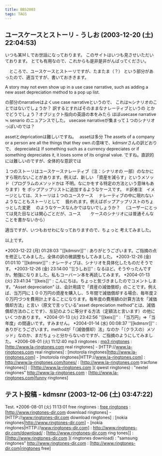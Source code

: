 ```yaml
---
title: BBS2003
tags: TAGS
---
```


## ユースケースとストーリ - うしお (2003-12-20 (土) 22:04:53)
いつも某ＭＬでお世話になっております。
このサイトはいつも見させいただいております。
とても有用なので、これからも是非是非がんばってください。

　ところで、ユースケースとストーリですが、たまたま（？）
という部分があったので、適当ですが、書いておききます。

A story may not even show up in a use case narrative, such as adding a new asset depreciation method to a pop up list.

の部分のnarrativeはよくuse case narrativeというので、
これは≒シナリオのことではないでしょうか？
訳するとすればそのままなナレーティブというの
とかでどうでしょう？オブジェクト指向の英語の本をみたら
ほぼusecase narrative ≒ senario のニュアンスでした。
usecase narrativeが集まって１つのシナリオっぽいのでは？

assetとdepricationは難しいですね。　
assetは多分
The assets of a company or a person are all the things that
they own.の意味で、kdmsnrさんの訳どおりで、
depreciateは
If something such as a currency depreciates or if something
depreciates it, it loses some of its original value.
ですね。直訳的には難しいのですが、全体的な意訳では

１つのストーリはユースケースナレーティブ（注：シナリオの
一部）のなかにすら現れないことがあります。例えば、新しい
「資産を減らす」というメソッド（プログラムのメソッドかは
不明。なにかをする特定の方法という意味もあります）を
ポップアップリストに追加するようなケースです。
＃訳者注　イメージとしては、ストーリは１つのユースケース
　ナレーティブの中に現れないようなこともストーリとして
　扱われます。例えばポップアップリストのちょっとした変更
　のようなケースなんかではないでしょうか？
　（ユーザーにとっては見た目などは関心ごとだが、ユース
　　ケースのシナリオには普通そんなことを書かないから）

適当ですが、いつもおせわになっておりますので、ちょっと
考えてみました。

以上です。

*2003-12-22 (月) 01:28:03 ''[[kdmsnr]]'' : ありがとうございます。ご指摘の点を修正してみました。全体の訳の微調整もしてみました。
*2003-12-26 (金) 01:01:10 ''[[kdmsnr]]'' : ナレーティブは、シナリオを具体化したものだそうです。
*2003-12-26 (金) 23:14:00 ''[[うしお]]'' : なるほど。そうやったんですか。勉強になりました。私もコーバーン本を再読してみます。
*2004-01-13 (火) 23:41:34 ''[[keis]]'' : こんにちは。ちょっと気づきましたのでコメントします。"Asset depreciation" は、会計用語で「資産の減価償却」のことです。例えば、当万円に１００万円の資産を購入し、５年間で減価償却する場合、毎年度２０万円づつを費用計上することになります。毎年度の費用額の計算方法を「減価償却方法」と言い（原文で言っている"asset depreciation method"とは、減価償却方法のことです）、左記のように等分する方法（定額法と言います）の他にいくつかあります。 
*2004-01-13 (火) 23:42:56 ''[[keis]]'' : 「当万円」⇒「当年度」の間違いです。すみません。
*2004-01-14 (水) 00:08:37 ''[[kdmsnr]]'' : ありがとうございます。methodが「（減価償却）法」なのか「（クラスの）メソッド」なのか、まだちょっと分からないのですが、ご指摘のようにしてみました。
*2006-08-01 (火) 11:12:40 mp3 ringtones : <a href='http://www.la-ringtones.com'>mp3 ringtones</a> : [http://www.la-ringtones.com real ringtones] - [HTTP://www.la-ringtones.com real ringtones] : [motorola ringtones|http://www.la-ringtones.com] - [motorola ringtones|HTTP://www.la-ringtones.com] : http://www.la-ringtones.com/tones/ : [http://www.la-ringtones.com tracfone ringtones]] : [[http://www.la-ringtones.com ]( qwest ringtones) : "nextel ringtones" http://www.la-ringtones.com : [http://www.la-ringtones.com|funny ringtones]

## テスト投稿 - kdmsnr (2003-12-06 (土) 03:47:22)
Test.
*2006-08-01 (火) 11:13:01 free ringtones : <a href='http://www.ringtones-dir.com'>free ringtones</a> : [http://www.ringtones-dir.com download ringtones] - [HTTP://www.ringtones-dir.com download ringtones] : [nokia ringtones|http://www.ringtones-dir.com] - [nokia ringtones|HTTP://www.ringtones-dir.com] : http://www.ringtones-dir.com/download/ : [http://www.ringtones-dir.com ring tones]] : [[http://www.ringtones-dir.com ]( ringtones download) : "samsung ringtones" http://www.ringtones-dir.com : [http://www.ringtones-dir.com|ringtones free]

